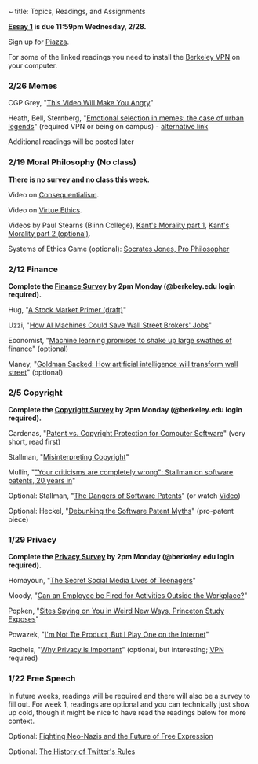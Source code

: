 ~ title: Topics, Readings, and Assignments

**[Essay 1][essay1] is due 11:59pm Wednesday, 2/28.**

   [essay1]: https://www.crowdgrader.org/crowdgrader/venues/view_venue/3664

Sign up for [Piazza](https://www.piazza.com/berkeley/spring2018/cs195).

For some of the linked readings you need to install the [Berkeley VPN][vpn] on
your computer.

   [vpn]: http://www.lib.berkeley.edu/Help/vpn.html


### 2/26 Memes

CGP Grey, "[This Video Will Make You Angry](https://www.youtube.com/watch?v=rE3j_RHkqJc)"

Heath, Bell, Sternberg, "[Emotional selection in memes: the case of urban legends](http://psycnet.apa.org/journals/psp/81/6/1028/)" (required VPN or being on campus) - [alternative link](http://citeseerx.ist.psu.edu/viewdoc/download?doi=10.1.1.627.1473&rep=rep1&type=pdf)

Additional readings will be posted later

### 2/19 Moral Philosophy (No class)

**There is no survey and no class this week.**

Video on [Consequentialism][consequentialism1].

Video on [Virtue Ethics][virtue_ethics_dartington].

Videos by Paul Stearns (Blinn College), [Kant's Morality part 1][stearns_kant1], [Kant's Morality part 2 (optional)][stearns_kant2].

Systems of Ethics Game (optional): [Socrates Jones, Pro Philosopher][socrates_jones]

   [stearns_kant1]: https://www.youtube.com/watch?v=W_Q8cNzjTv0

   [stearns_kant2]: https://www.youtube.com/watch?v=KQqcD3_3_Y8

   [consequentialism1]: https://www.youtube.com/watch?v=hACdhD_kes8

   [virtue_ethics_dartington]: https://www.youtube.com/watch?v=PHVuzec6s0c

   [socrates_jones]: http://www.kongregate.com/games/chiefwakamakamu/socrates-jones-pro-philosopher

### 2/12 Finance

**Complete the [Finance Survey](https://goo.gl/forms/p4KPT183MnEYai8A3) by 2pm Monday (@berkeley.edu login required).**

Hug, "[A Stock Market Primer (draft)][stock_market]"

Uzzi, "[How AI Machines Could Save Wall Street Brokers' Jobs][man_machine_teams]"

Economist, "[Machine learning promises to shake up large swathes of finance][machine_learning_finance]" (optional)

Maney, "[Goldman Sacked: How artificial intelligence will transform wall street][robots_beat_man]" (optional)

   [stock_market]: https://docs.google.com/document/d/14vnPi9LodKX2cpgLltBi9uekFysNCHkJ3WDiOqM7sr4/edit?usp=drive_web

   [man_machine_teams]: https://www.entrepreneur.com/article/295309

   [machine_learning_finance]: https://www.economist.com/news/finance-and-economics/21722685-fields-trading-credit-assessment-fraud-prevention-machine-learning

   [robots_beat_man]: http://www.newsweek.com/2017/03/10/how-artificial-intelligence-transform-wall-street-560637.html

### 2/5 Copyright

**Complete the [Copyright Survey](https://goo.gl/forms/4nvyHFZn4r4yBkVA2) by 2pm Monday (@berkeley.edu login required).**

Cardenas, "[Patent vs. Copyright Protection for Computer Software][copyright_vs_patent]" (very short, read first)

Stallman, "[Misinterpreting Copyright][copyright]"

Mullin, "["Your criticisms are completely wrong": Stallman on software patents, 20 years in][meta_patent]"

Optional: Stallman, "[The Dangers of Software Patents][no_patent]" (or watch [Video][no_patent_video])

Optional: Heckel, "[Debunking the Software Patent Myths][yes_patent]" (pro-patent piece)

   [copyright_vs_patent]: https://www.linkedin.com/pulse/patent-vs-copyright-protection-computer-software-de-cardenas-jd-mba  
   [copyright]: http://www.gnu.org/philosophy/misinterpreting-copyright.html
   [no_patent]: https://www.gnu.org/philosophy/danger-of-software-patents.en.html
   [no_patent_video]: https://www.youtube.com/watch?v=aiKRt3-FbM0
   [yes_patent]: http://groups.csail.mit.edu/mac/classes/6.805/articles/int-prop/heckel-debunking.html
   [meta_patent]: http://arstechnica.com/tech-policy/2012/11/your-criticisms-are-completely-wrong-stallman-on-software-patents/

### 1/29 Privacy

**Complete the [Privacy Survey](https://goo.gl/forms/tMxxCjYB4XqSY0xj1) by 2pm Monday (@berkeley.edu login required).**

Homayoun, "[The Secret Social Media Lives of Teenagers][secret_lives]"

Moody, "[Can an Employee be Fired for Activities Outside the Workplace?][personal_professional]"

Popken, "[Sites Spying on You in Weird New Ways, Princeton Study Exposes][ad_spying]"

Powazek, "[I'm Not Tte Product, But I Play One on the Internet][not_the_product]"

Rachels, "[Why Privacy is Important][why_privacy]" (optional, but interesting; [VPN][vpn] required)

   [why_privacy]: http://www.jstor.org/stable/2265077   
   [personal_professional]: http://www.hrdive.com/news/can-an-employee-be-fired-for-activities-outside-the-workplace/449603/
   [secret_lives]: https://www.nytimes.com/2017/06/07/well/family/the-secret-social-media-lives-of-teenagers.html?mcubz=1
   [addicted]: http://www.nytimes.com/2013/08/25/sunday-review/addicted-to-apps.html
   [ad_spying]: http://www.nbcnews.com/tech/security/princeton-study-exposes-weird-new-ways-sites-are-spying-you-n622391
   [not_the_product]: http://powazek.com/posts/3229


### 1/22 Free Speech

In future weeks, readings will be required and there will also be a survey to fill out. For week 1, readings are optional and you can technically just show up cold, though it might be nice to have read the readings below for more context.

Optional: [Fighting Neo-Nazis and the Future of Free Expression][effnazis]

Optional: [The History of Twitter's Rules][twitter]

   [effnazis]: https://www.eff.org/deeplinks/2017/08/fighting-neo-nazis-future-free-expression
   [twitter]: http://motherboard.vice.com/read/the-history-of-twitters-rules
